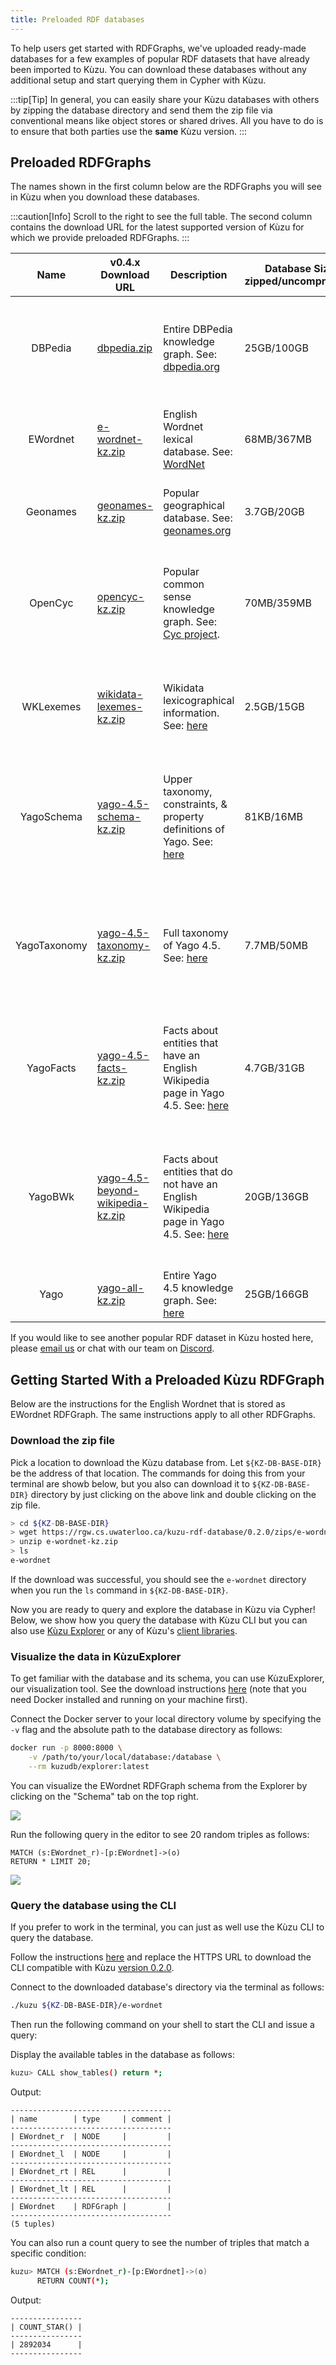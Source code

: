 ```yaml
---
title: Preloaded RDF databases
---
```


To help users get started with RDFGraphs, we've uploaded ready-made databases for a few
examples of popular RDF datasets that have already been imported to Kùzu.
You can download these databases without any additional setup and start querying them in Cypher with Kùzu. 

:::tip[Tip]
In general, you can easily share your Kùzu databases with others by zipping the database directory and send them the zip file
via conventional means like object stores or shared drives. All you have to do is to ensure that both parties use the **same** Kùzu version.
:::

## Preloaded RDFGraphs

The names shown in the first column below are the RDFGraphs you will see in Kùzu
when you download these databases.

:::caution[Info]
Scroll to the right to see the full table. The second column contains the download URL for the
latest supported version of Kùzu for which we provide preloaded RDFGraphs.
:::

<div class="scroll-table">

| Name | v0.4.x Download URL | Description | Database Size<br/>zipped/uncompressed | # Resources | # Literals | # Triples | License                                                                                                                                                                         | Details                                                                                                                                  |  v0.2.x Download URL
|:------------:|----------------------|------------------------------------------------------------------------------------------------------------------------------------------------------------------------------------|--------------------------------------|-------------|------------|-----------|---------------------------------------------------------------------------------------------------------------------------------------------------------------------------------|------------------------------------------------------------------------------------------------------------------------------------------|--------------------------------------------------------------------------------------------------------------------------|
| DBPedia | [dbpedia.zip](https://rgw.cs.uwaterloo.ca/kuzu-rdf-database/0.4.0/zips/dbpedia.zip)      | Entire DBPedia knowledge graph. See: [dbpedia.org](https://www.dbpedia.org/)                                                                                       |  25GB/100GB                      | 129037240                                   | 344778409          | 867469010        | [CC 3.0](https://creativecommons.org/licenses/by-sa/3.0/) and [GNU Free Doc](https://en.wikipedia.org/wiki/Wikipedia:Text_of_the_GNU_Free_Documentation_License). See [here](https://www.dbpedia.org/about/). | Converted from latest core DBPedia dump on Feb 15-2024 from [here](https://databus.dbpedia.org/dbpedia/collections/latest-core).                                                                                                                                     | [dbpedia.zip](https://rgw.cs.uwaterloo.ca/kuzu-rdf-database/0.2.0/zips/dbpedia.zip) |
| EWordnet | [e-wordnet-kz.zip](https://rgw.cs.uwaterloo.ca/kuzu-rdf-database/0.4.0/zips/e-wordnet-kz.zip)     | English Wordnet lexical database. See: [WordNet](https://wordnet.princeton.edu/)                                                                                                   | 68MB/367MB                           | 987816      | 494916     | 2892034   | [CC 4.0](https://creativecommons.org/licenses/by/4.0/)                                                                                                                          | Converted from this [english-wordnet-2023.ttl.gz file](https://en-word.net).                                                             | [e-wordnet-kz.zip](https://rgw.cs.uwaterloo.ca/kuzu-rdf-database/0.2.0/zips/e-wordnet-kz.zip) |
| Geonames | [geonames-kz.zip](https://rgw.cs.uwaterloo.ca/kuzu-rdf-database/0.4.0/zips/geonames-kz.zip)     | Popular geographical database. See: [geonames.org](https://www.geonames.org/)                                                                                                              | 3.7GB/20GB                           | 49213751    | 63882790   | 181846462 | [CC 4.0](https://creativecommons.org/licenses/by/4.0/)                                                                                                                          | Converted from this [all-geonames-rdf.zip file](http://download.geonames.org/all-geonames-rdf.zip).                                      | [geonames-kz.zip](https://rgw.cs.uwaterloo.ca/kuzu-rdf-database/0.2.0/zips/geonames-kz.zip) |
| OpenCyc | [opencyc-kz.zip](https://rgw.cs.uwaterloo.ca/kuzu-rdf-database/0.4.0/zips/opencyc-kz.zip)      | Popular common sense knowledge graph. See: [Cyc project](https://en.wikipedia.org/wiki/Cyc).                                                                                | 70MB/359MB                           | 608573      | 1083192    | 2413894   | [CC](https://opendefinition.org/licenses/cc-by/)                                                                                                                                | Converted from this [opencyc-latest.owl.gz file](https://old.datahub.io/dataset/opencyc). Skipped 43755 triples with malformed integers. | [opencyc-kz.zip](https://rgw.cs.uwaterloo.ca/kuzu-rdf-database/0.2.0/zips/opencyc-kz.zip) |
| WKLexemes | [wikidata-lexemes-kz.zip](https://rgw.cs.uwaterloo.ca/kuzu-rdf-database/0.4.0/zips/wikidata-lexemes-kz.zip)    | Wikidata lexicographical information. See: [here](https://www.wikidata.org/wiki/Wikidata:Lexicographical_data/Documentation) | 2.5GB/15GB                           | 23477554    | 42780808   | 162821310 | [CC 3.0](https://creativecommons.org/licenses/by-sa/3.0/)                                                                                                                       | Converted from this [wikidata-20240209-lexemes-BETA.ttl.gz file](https://dumps.wikimedia.org/wikidatawiki/entities/20240209/).           | [wikidata-lexemes-kz.zip](https://rgw.cs.uwaterloo.ca/kuzu-rdf-database/0.2.0/zips/wikidata-lexemes-kz.zip) |
| YagoSchema | [yago-4.5-schema-kz.zip](https://rgw.cs.uwaterloo.ca/kuzu-rdf-database/0.4.0/zips/yago-4.5-schema-kz.zip)   | Upper taxonomy, constraints, & property definitions of Yago. See: [here](https://yago-knowledge.org/downloads/yago-4-5)                                                            | 81KB/16MB                            | 668         | 48         | 1085      | [CC 3.0](https://creativecommons.org/licenses/by-sa/3.0/)                                                                                                                       | Converted from the yago-schema.ttl file extracted from this [yago-4.5.0.2.zip file](https://yago-knowledge.org/data/yago4.5/).           | [yago-4.5-schema-kz.zip](https://rgw.cs.uwaterloo.ca/kuzu-rdf-database/0.2.0/zips/yago-4.5-schema-kz.zip) |
| YagoTaxonomy | [yago-4.5-taxonomy-kz.zip](https://rgw.cs.uwaterloo.ca/kuzu-rdf-database/0.4.0/zips/yago-4.5-taxonomy-kz.zip) | Full taxonomy of Yago 4.5. See: [here](https://yago-knowledge.org/downloads/yago-4-5)                                                                                              | 7.7MB/50MB                           | 132883      | 0          | 166366    | [CC 3.0](https://creativecommons.org/licenses/by-sa/3.0/)                                                                                                                       | Converted from the yago-taxonomy.ttl file extracted from this [yago-4.5.0.2.zip file](https://yago-knowledge.org/data/yago4.5/).         | [yago-4.5-taxonomy-kz.zip](https://rgw.cs.uwaterloo.ca/kuzu-rdf-database/0.2.0/zips/yago-4.5-taxonomy-kz.zip) |
| YagoFacts | [yago-4.5-facts-kz.zip](https://rgw.cs.uwaterloo.ca/kuzu-rdf-database/0.4.0/zips/yago-4.5-facts-kz.zip)    | Facts about entities that have an English Wikipedia page in Yago 4.5. See: [here](https://yago-knowledge.org/downloads/yago-4-5)                                                   | 4.7GB/31GB                           | 11138914    | 284724159  | 312652091 | [CC 3.0](https://creativecommons.org/licenses/by-sa/3.0/)                                                                                                                       | Converted from the yago-facts.ttl file extracted from this [yago-4.5.0.2.zip file](https://yago-knowledge.org/data/yago4.5/).            | [yago-4.5-facts-kz.zip](https://rgw.cs.uwaterloo.ca/kuzu-rdf-database/0.2.0/zips/yago-4.5-facts-kz.zip) |
| YagoBWk | [yago-4.5-beyond-wikipedia-kz.zip](https://rgw.cs.uwaterloo.ca/kuzu-rdf-database/0.4.0/zips/yago-4.5-beyond-wikipedia-kz.zip)      | Facts about entities that do not have an English Wikipedia page in Yago 4.5. See: [here](https://yago-knowledge.org/downloads/yago-4-5)                                            | 20GB/136GB                                | 89522405          | 1322909879         | 1472516819        | [CC 3.0](https://creativecommons.org/licenses/by-sa/3.0/)                                                                                                                       | Converted from the yago-beyond-wikipedia.ttl file extracted from this [yago-4.5.0.2.zip file](https://yago-knowledge.org/data/yago4.5/). | [yago-4.5-beyond-wikipedia-kz.zip](https://rgw.cs.uwaterloo.ca/kuzu-rdf-database/0.2.0/zips/yago-4.5-beyond-wikipedia-kz.zip) |
| Yago | [yago-all-kz.zip](https://rgw.cs.uwaterloo.ca/kuzu-rdf-database/0.4.0/zips/yago-all-kz.zip)         | Entire Yago 4.5 knowledge graph. See: [here](https://yago-knowledge.org/downloads/yago-4-5)                                                                                        | 25GB/166GB                                   | 99313897          | 1607634086         | 1785336361        | [CC 3.0](https://creativecommons.org/licenses/by-sa/3.0/)                                                                                                                       | Union of the above 4 Yago files.                                                                                                         | [yago-all-kz.zip](https://rgw.cs.uwaterloo.ca/kuzu-rdf-database/0.2.0/zips/yago-all-kz.zip) |

</div>

If you would like to see another popular RDF dataset in Kùzu hosted here, please [email us](mailto:contact@kuzudb.com)
or chat with our team on [Discord](https://discord.gg/jw7xN2ZhJB).

## Getting Started With a Preloaded Kùzu RDFGraph

Below are the instructions for the English Wordnet that is stored as EWordnet RDFGraph. 
The same instructions apply to all other RDFGraphs.

### Download the zip file

Pick a location to download the Kùzu database from. Let `${KZ-DB-BASE-DIR}` be the address of that location. 
The commands for doing this from your terminal are showb below, but you also can download it to `${KZ-DB-BASE-DIR}` directory 
by just clicking on the above link and double clicking on the zip file.

```bash
> cd ${KZ-DB-BASE-DIR}
> wget https://rgw.cs.uwaterloo.ca/kuzu-rdf-database/0.2.0/zips/e-wordnet-kz.zip
> unzip e-wordnet-kz.zip
> ls 
e-wordnet
```

If the download was successful, you should see the `e-wordnet` directory when you run the `ls` command in `${KZ-DB-BASE-DIR}`.

Now you are ready to query and explore the database in Kùzu via Cypher! Below, we show how you
query the database with Kùzu CLI but you can also use
[Kùzu Explorer](https://docs.kuzudb.com/visualization) or any of Kùzu's [client libraries](https://docs.kuzudb.com/client-apis).


### Visualize the data in KùzuExplorer

To get familiar with the database and its schema, you can use KùzuExplorer, our visualization tool.
See the download instructions [here](/installation)
(note that you need Docker installed and running on your machine first).

Connect the Docker server to your local directory volume by specifying the `-v` flag and the
absolute path to the database directory as follows:

```bash
docker run -p 8000:8000 \
    -v /path/to/your/local/database:/database \
    --rm kuzudb/explorer:latest
```

You can visualize the EWordnet RDFGraph schema from the Explorer by clicking on the "Schema" tab
on the top right.

<Image src="/img/rdfgraphs/rdf-wordnet-schema.png" />

Run the following query in the editor to see 20 random triples as follows:

```cypher
MATCH (s:EWordnet_r)-[p:EWordnet]->(o)
RETURN * LIMIT 20;
```

<Image src="/img/rdfgraphs/rdf-wordnet-viz.png" />

### Query the database using the CLI

If you prefer to work in the terminal, you can just as well use the Kùzu CLI to query the database.

Follow the instructions [here](/installation/#command-line-shell) and replace the HTTPS URL
to download the CLI compatible with Kùzu [version 0.2.0](https://github.com/kuzudb/kuzu/releases/tag/v0.2.0).

Connect to the downloaded database's directory via the terminal as follows:

```bash
./kuzu ${KZ-DB-BASE-DIR}/e-wordnet
```

Then run the following command on your shell to start the CLI and issue a query:

Display the available tables in the database as follows:

```bash
kuzu> CALL show_tables() return *;
```

Output:
```
------------------------------------
| name        | type     | comment |
------------------------------------
| EWordnet_r  | NODE     |         |
------------------------------------
| EWordnet_l  | NODE     |         |
------------------------------------
| EWordnet_rt | REL      |         |
------------------------------------
| EWordnet_lt | REL      |         |
------------------------------------
| EWordnet    | RDFGraph |         |
------------------------------------
(5 tuples)
```

You can also run a count query to see the number of triples that match a specific condition:
```bash
kuzu> MATCH (s:EWordnet_r)-[p:EWordnet]->(o)
      RETURN COUNT(*);
```

Output:
```
----------------
| COUNT_STAR() |
----------------
| 2892034      |
----------------
```
